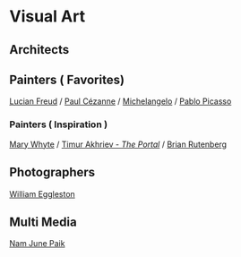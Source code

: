 # Visual Art

## Architects

## Painters ( Favorites)

[Lucian Freud](https://en.wikipedia.org/wiki/Lucian_Freud) /
[Paul Cézanne](https://en.wikipedia.org/wiki/Paul_C%C3%A9zanne) /
[Michelangelo](https://en.wikipedia.org/wiki/Michelangelo) /
[Pablo Picasso](https://en.wikipedia.org/wiki/Pablo_Picasso) 

### Painters ( Inspiration )

[Mary Whyte](https://www.marywhyte.com) /
[Timur Akhriev - _The Portal_](https://www.robertlangestudios.com/collections/new-blood/products/the-portal) /
[Brian Rutenberg](http://www.brianrutenbergart.com)

## Photographers

[William Eggleston](https://en.wikipedia.org/wiki/William_Eggleston)

## Multi Media

[Nam June Paik](https://en.wikipedia.org/wiki/Nam_June_Paik)
